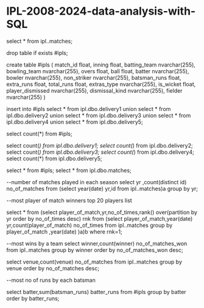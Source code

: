 # IPL-2008-2024-data-analysis-with-SQL


select * from ipl..matches;

drop table if exists #ipls;


create table #ipls
(
match_id float,
inning float,
batting_team nvarchar(255),
bowling_team nvarchar(255),
overs float,
ball float,
batter nvarchar(255),
bowler nvarchar(255),
non_striker nvarchar(255),
batsman_runs float,
extra_runs float,
total_runs float,
extras_type nvarchar(255),
is_wicket float,
player_dismissed nvarchar(255),
dismissal_kind nvarchar(255),
fielder nvarchar(255)
)

insert into #ipls
select * from ipl.dbo.delivery1
union
select * from ipl.dbo.delivery2
union
select * from ipl.dbo.delivery3
union
select * from ipl.dbo.delivery4
union
select * from ipl.dbo.delivery5;

select count(*) from #ipls;

select count(*) from ipl.dbo.delivery1;
select count(*) from ipl.dbo.delivery2;
select count(*) from ipl.dbo.delivery3;
select count(*) from ipl.dbo.delivery4;
select count(*) from ipl.dbo.delivery5;

select * from #ipls;
select * from ipl.dbo.matches;


--number of matches played in each season
select yr ,count(distinct id) no_of_matches from
(select year(date) yr,id from ipl..matches)a
group by yr;

--most player of match winners  top 20 players list

select * from 
(select player_of_match,yr,no_of_times,rank() over(partition by yr order by no_of_times desc) rnk from
(select player_of_match,year(date) yr,count(player_of_match) no_of_times from ipl..matches group by player_of_match ,year(date) )a)b
where rnk=1;

--most wins by a team
select winner,count(winner) no_of_matches_won from ipl..matches group by winner order by no_of_matches_won desc;

select venue,count(venue) no_of_matches from ipl..matches group by venue order by no_of_matches desc;


--most no of runs by each batsman

select  batter,sum(batsman_runs) batter_runs from #ipls group by batter order by batter_runs;

